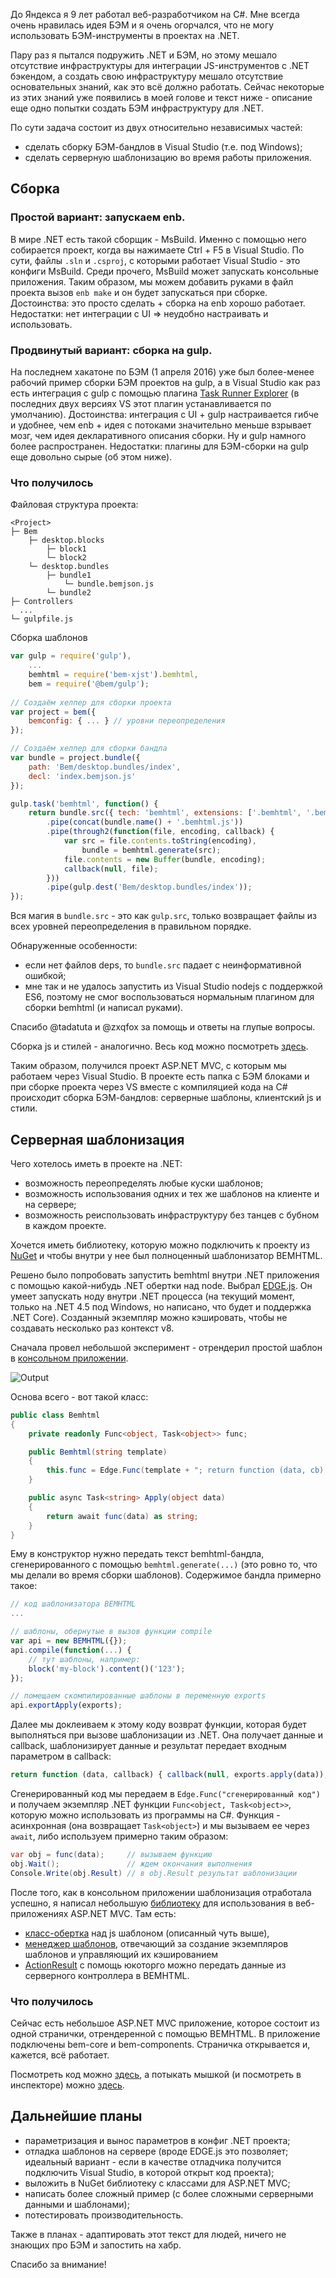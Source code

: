 До Яндекса я 9 лет работал веб-разработчиком на C#. Мне всегда очень нравилась идея БЭМ и я очень огорчался, что не могу использовать БЭМ-инструменты в проектах на .NET.

Пару раз я пытался подружить .NET и БЭМ, но этому мешало отсутствие инфраструктуры для интеграции JS-инструментов с .NET бэкендом, а создать свою инфраструктуру мешало отсутствие основательных знаний, как это всё должно работать. Сейчас некоторые из этих знаний уже появились в моей голове и текст ниже - описание еще одно попытки создать БЭМ инфраструктуру для .NET.

По сути задача состоит из двух относительно независимых частей:
- сделать сборку БЭМ-бандлов в Visual Studio (т.е. под Windows);
- сделать серверную шаблонизацию во время работы приложения.

## Сборка
### Простой вариант: запускаем enb.
В мире .NET есть такой сборщик - MsBuild. Именно с помощью него собирается проект, когда вы нажимаете Ctrl + F5 в Visual Studio. По сути, файлы `.sln` и `.csproj`, с которыми работает Visual Studio - это конфиги MsBuild. Среди прочего, MsBuild может запускать консольные приложения. Таким образом, мы можем добавить руками в файл проекта вызов `enb make` и он будет запускаться при сборке. Достоинства: это просто сделать + сборка на enb хорошо работает. Недостатки: нет интеграции с UI => неудобно настраивать и использовать.

### Продвинутый вариант: сборка на gulp. 
На последнем хакатоне по БЭМ (1 апреля 2016) уже был более-менее рабочий пример сборки БЭМ проектов на gulp, а в Visual Studio как раз есть интеграция с gulp с помощью плагина [Task Runner Explorer](https://blogs.msdn.microsoft.com/webdev/2016/01/06/task-runners-in-visual-studio-2015) (в последних двух версиях VS этот плагин устанавливается по умолчанию). Достоинства: интеграция с UI + gulp настраивается гибче и удобнее, чем enb +  идея с потоками значительно меньше взрывает мозг, чем идея декларативного описания сборки. Ну и gulp намного более распространен. Недостатки: плагины для БЭМ-сборки на gulp еще довольно сырые (об этом ниже).

### Что получилось
Файловая структура проекта:
```
<Project>
├─ Bem
    ├─ desktop.blocks
        ├─ block1
        └─ block2
    └─ desktop.bundles
        ├─ bundle1
            └─ bundle.bemjson.js
        └─ bundle2
├─ Controllers
  ...
└─ gulpfile.js
```

Сборка шаблонов
```JavaScript
var gulp = require('gulp'),
    ...
    bemhtml = require('bem-xjst').bemhtml,
    bem = require('@bem/gulp');
    
// Создаём хелпер для сборки проекта
var project = bem({
    bemconfig: { ... } // уровни переопределения
});    

// Создаём хелпер для сборки бандла
var bundle = project.bundle({
    path: 'Bem/desktop.bundles/index',
    decl: 'index.bemjson.js'
});

gulp.task('bemhtml', function() {
    return bundle.src({ tech: 'bemhtml', extensions: ['.bemhtml', '.bemhtml.js'] })
        .pipe(concat(bundle.name() + '.bemhtml.js'))
        .pipe(through2(function(file, encoding, callback) {
            var src = file.contents.toString(encoding),
                bundle = bemhtml.generate(src);
            file.contents = new Buffer(bundle, encoding);
            callback(null, file);
        }))
        .pipe(gulp.dest('Bem/desktop.bundles/index'));
});
```
Вся магия в `bundle.src` - это как `gulp.src`, только возвращает файлы из всех уровней переопределения в правильном порядке.

Обнаруженные особенности:
- если нет файлов deps, то `bundle.src` падает c неинформативной ошибкой;
- мне так и не удалось запустить из Visual Studio nodejs с поддержкой ES6, поэтому не смог воспользоваться нормальным плагином для сборки bemhtml (и написал руками). 
 
Спасибо @tadatuta и @zxqfox за помощь и ответы на глупые вопросы.

Сборка js и стилей - аналогично. Весь код можно посмотреть [здесь](https://github.com/dima117/bemtest-net/blob/master/WebApplication/gulpfile.js). 

Таким образом, получился проект ASP.NET MVC, с которым мы работаем через Visual Studio. В проекте есть папка с БЭМ блоками и при сборке проекта через VS вместе с компиляцией кода на C# происходит сборка БЭМ-бандлов: серверные шаблоны, клиентский js и стили.

## Серверная шаблонизация
Чего хотелось иметь в проекте на .NET:
- возможность переопределять любые куски шаблонов;
- возможность использования одних и тех же шаблонов на клиенте и на сервере;
- возможность реиспользовать инфраструктуру без танцев с бубном в каждом проекте.
 
Хочется иметь библиотеку, которую можно подключить к проекту из [NuGet](https://www.nuget.org) и чтобы внутри у нее был полноценный шаблонизатор BEMHTML.

Решено было попробовать запустить bemhtml внутри .NET приложения с помощью какой-нибудь .NET обертки над node. Выбрал [EDGE.js](https://github.com/tjanczuk/edge). Он умеет запускать ноду внутри .NET процесса (на текущий момент, только на .NET 4.5 под Windows, но написано, что будет и поддержка .NET Core). Созданный экземпляр можно кэшировать, чтобы не создавать несколько раз контекст v8.

Сначала провел небольшой эксперимент - отрендерил простой шаблон в [консольном приложении](https://github.com/dima117/bemtest-net/tree/master/ConsoleApplication). 

![Output](https://habrastorage.org/files/8c3/49d/c35/8c349dc35c94479aac6a8c45ed1bd433.png)

Основа всего - вот такой класс:

```C#
public class Bemhtml
{
	private readonly Func<object, Task<object>> func;

	public Bemhtml(string template)
	{
		this.func = Edge.Func(template + "; return function (data, cb) { cb(null, exports.apply(data));}");
	}

	public async Task<string> Apply(object data) 
	{
		return await func(data) as string;
	}
}
```
Ему в конструктор нужно передать текст bemhtml-бандла, сгенерированного с помощью `bemhtml.generate(...)` (это ровно то, что мы делали во время сборки шаблонов). Содержимое бандла примерно такое:
```JavaScript
// код шаблонизатора BEMHTML
...

// шаблоны, обернутые в вызов функции compile
var api = new BEMHTML({});
api.compile(function(...) {
    // тут шаблоны, например:
    block('my-block').content()('123');
});

// помещаем скомпилированные шаблоны в переменную exports
api.exportApply(exports);
```

Далее мы доклеиваем к этому коду возврат функции, которая будет выполняться при вызове шаблонизации из .NET. Она получает данные и callback, шаблонизирует данные и результат передает входным параметром в callback:
```JavaScript
return function (data, callback) { callback(null, exports.apply(data));}
```
Сгенерированный код мы передаем в `Edge.Func("сгенерированный код")` и получаем экземпляр .NET функции `Func<object, Task<object>>`, которую можно использовать из программы на C#. Функция - асинхронная (она возвращает `Task<object>`) и мы вызываем ее через `await`, либо используем примерно таким образом:
```C#
var obj = func(data);     // вызываем функцию
obj.Wait();               // ждем окончания выполнения
Console.Write(obj.Result) // в obj.Result результат шаблонизации
```
После того, как в консольном приложении шаблонизация отработала успешно, я написал небольшую [библиотеку](https://github.com/dima117/bemtest-net/tree/master/BemDotNet) для использования в веб-приложениях ASP.NET MVC. Там есть: 
- [класс-обертка](https://github.com/dima117/bemtest-net/blob/4b33d340d8386aff9465873fa26e705ce37994ad/BemDotNet/Engine/BemhtmlTemplate.cs) над js шаблоном (описанный чуть выше), 
- [менеджер шаблонов](https://github.com/dima117/bemtest-net/blob/4b33d340d8386aff9465873fa26e705ce37994ad/BemDotNet/Engine/BemhtmlEngine.cs), отвечающий за создание экземпляров шаблонов и управляющий их кэшированием
- [ActionResult](https://github.com/dima117/bemtest-net/blob/4b33d340d8386aff9465873fa26e705ce37994ad/BemDotNet/BemhtmlResult.cs) с помощь юкоторго можно передать данные из серверного контроллера в BEMHTML.

### Что получилось
Сейчас есть небольшое ASP.NET MVC приложение, которое состоит из одной странички, отрендеренной с помощью BEMHTML. В приложение подключены bem-core и bem-components. Страничка открывается и, кажется, всё работает.

Посмотреть код можно [здесь](https://github.com/dima117/bemtest-net/tree/master/WebApplication), а потыкать мышкой (и посмотреть в инспекторе) можно [здесь](http://bemtest.ecm7.ru/).

## Дальнейшие планы
- параметризация и вынос параметров в конфиг .NET проекта;
- отладка шаблонов на сервере (вроде EDGE.js это позволяет; идеальный вариант - если в качестве отладчика получится подключить Visual Studio, в которой открыт код проекта);
- выложить в NuGet библиотеку с классами для ASP.NET MVC;
- написать более сложный пример (с более сложными серверными данными и шаблонами);
- потестировать производительность.

Также в планах - адаптировать этот текст для людей, ничего не знающих про БЭМ и запостить на хабр.

Спасибо за внимание!
